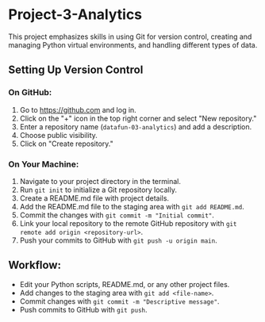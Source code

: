 # Project-3-Analytics

This project emphasizes skills in using Git for version control, creating and managing Python virtual environments, and handling different types of data.

## Setting Up Version Control

### On GitHub:
1. Go to https://github.com and log in.
2. Click on the "+" icon in the top right corner and select "New repository."
3. Enter a repository name (`datafun-03-analytics`) and add a description.
4. Choose public visibility.
5. Click on "Create repository."

### On Your Machine:
1. Navigate to your project directory in the terminal.
2. Run `git init` to initialize a Git repository locally.
3. Create a README.md file with project details.
4. Add the README.md file to the staging area with `git add README.md`.
5. Commit the changes with `git commit -m "Initial commit"`.
6. Link your local repository to the remote GitHub repository with `git remote add origin <repository-url>`.
7. Push your commits to GitHub with `git push -u origin main`.

## Workflow:
- Edit your Python scripts, README.md, or any other project files.
- Add changes to the staging area with `git add <file-name>`.
- Commit changes with `git commit -m "Descriptive message"`.
- Push commits to GitHub with `git push`.
